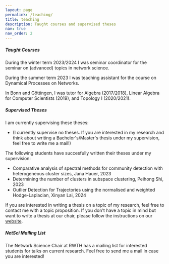 ```yaml
---
layout: page
permalink: /teaching/
title: teaching
description: Taught courses and supervised theses
nav: true
nav_order: 2
---
```


##### Taught Courses
During the winter term 2023/2024 I was seminar coordinator for the seminar on (advanced) topics in network science.

During the summer term 2023 I was teaching assistant for the course on Dynamical Processes on Networks.

In Bonn and Göttingen, I was tutor for Algebra (2017/2018), Linear Algebra for Computer Scientists (2019), and Topology I (2020/2021).

##### Supervised Theses
I am currently supervising these theses:
<ul>
    <li> (I currently supervise no theses. If you are interested in my research and think about writing a Bachelor's/Master's thesis under my supervision, feel free to write me a mail!)</li>
</ul>
The following students have succesfully written their theses under my supervision:
<ul>
    <li> Comparative analysis of spectral methods for community detection with heterogeneous cluster sizes, Jana Hauer, 2023</li>
    <li> Determining the number of clusters in subspace clustering, Peihong Shi, 2023</li>
    <li> Outlier Detection for Trajectories using the normalised and weighted Hodge-Laplacian, Xinyan Lai, 2024</li>
</ul>

If you are interested in writing a thesis on a topic of my research, feel free to contact me with a topic proposition. If you don't have a topic in mind but want to write a thesis at our chair, please follow the instructions on our <a href='https://www.netsci.rwth-aachen.de/cms/netsci/Studium/~lzyay/research-papers-and-theses/lidx/1/'>website</a>.

##### NetSci Mailing List

The Network Science Chair at RWTH has a mailing list for interested students for talks on current research. Feel free to send me a mail in case you are interested!